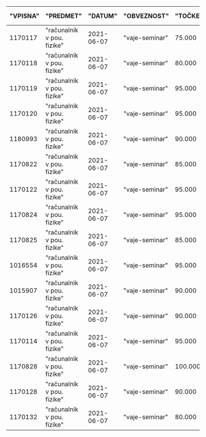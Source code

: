 | "VPISNA" | "PREDMET" | "DATUM" | "OBVEZNOST" | "TOČKE" | "OCENA [%]" |
|---|---|---|---|---|---|
| 1170117 | "računalnik v pou. fizike" | 2021-06-07 | "vaje-seminar" | 75.000 | 75.0 |
| 1170118 | "računalnik v pou. fizike" | 2021-06-07 | "vaje-seminar" | 80.000 | 80.0 |
| 1170119 | "računalnik v pou. fizike" | 2021-06-07 | "vaje-seminar" | 95.000 | 95.0 |
| 1170120 | "računalnik v pou. fizike" | 2021-06-07 | "vaje-seminar" | 95.000 | 95.0 |
| 1180993 | "računalnik v pou. fizike" | 2021-06-07 | "vaje-seminar" | 90.000 | 90.0 |
| 1170822 | "računalnik v pou. fizike" | 2021-06-07 | "vaje-seminar" | 85.000 | 85.0 |
| 1170122 | "računalnik v pou. fizike" | 2021-06-07 | "vaje-seminar" | 95.000 | 95.0 |
| 1170824 | "računalnik v pou. fizike" | 2021-06-07 | "vaje-seminar" | 95.000 | 95.0 |
| 1170825 | "računalnik v pou. fizike" | 2021-06-07 | "vaje-seminar" | 85.000 | 85.0 |
| 1016554 | "računalnik v pou. fizike" | 2021-06-07 | "vaje-seminar" | 95.000 | 95.0 |
| 1015907 | "računalnik v pou. fizike" | 2021-06-07 | "vaje-seminar" | 90.000 | 90.0 |
| 1170126 | "računalnik v pou. fizike" | 2021-06-07 | "vaje-seminar" | 90.000 | 90.0 |
| 1170114 | "računalnik v pou. fizike" | 2021-06-07 | "vaje-seminar" | 95.000 | 95.0 |
| 1170828 | "računalnik v pou. fizike" | 2021-06-07 | "vaje-seminar" | 100.000 | 100.0 |
| 1170128 | "računalnik v pou. fizike" | 2021-06-07 | "vaje-seminar" | 90.000 | 90.0 |
| 1170132 | "računalnik v pou. fizike" | 2021-06-07 | "vaje-seminar" | 80.000 | 80.0 |

